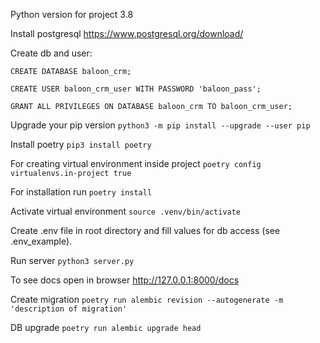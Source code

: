 Python version for project 3.8

Install postgresql https://www.postgresql.org/download/

Create db and user:

`CREATE DATABASE baloon_crm;`

`CREATE USER baloon_crm_user WITH PASSWORD 'baloon_pass';`

`GRANT ALL PRIVILEGES ON DATABASE baloon_crm TO baloon_crm_user;`

Upgrade your pip version `python3 -m pip install --upgrade --user pip`

Install poetry `pip3 install poetry`

For creating virtual environment inside project `poetry config virtualenvs.in-project true`

For installation run `poetry install`

Activate virtual environment `source .venv/bin/activate`

Create .env file in root directory and fill values for db access (see .env_example).

Run server `python3 server.py`

To see docs open in browser http://127.0.0.1:8000/docs

Create migration `poetry run alembic revision --autogenerate -m 'description of migration'`

DB upgrade `poetry run alembic upgrade head`